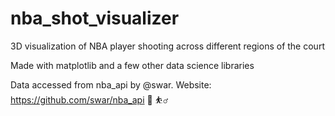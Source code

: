 # nba_shot_visualizer
3D visualization of NBA player shooting across different regions of the court

Made with matplotlib and a few other data science libraries

Data accessed from nba_api by @swar. Website: https://github.com/swar/nba_api
🏀 
⛹️‍♂️
